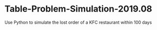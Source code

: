 # Table-Problem-Simulation-2019.08
Use Python to simulate the lost order of a KFC restaurant within 100 days
